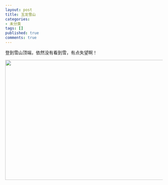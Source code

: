 ```yaml
---
layout: post
title: 玉龙雪山
categories:
- 未分类
tags: []
published: true
comments: true
---
```

<p><p>
登到雪山顶端，依然没有看到雪，有点失望啊！&nbsp;
</p>
<p>
<img src="http://lh5.google.com/shenhuan007/RwcDIH8hpTI/AAAAAAAAA_Q/iVueKGeAkQE/CIMG1957.JPG?imgmax=512" alt="" width="512" height="384" /> 
</p>
</p>
